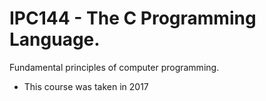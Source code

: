 # IPC144 - The C Programming Language.
Fundamental principles of computer programming.
* This course was taken in 2017
